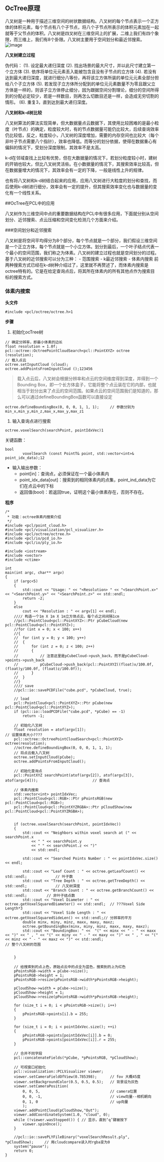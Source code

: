 ## OcTree原理

八叉树是一种用于描述三维空间的树状数据结构。八叉树的每个节点表示一个正方体的体积元素，每个节点有八个子节点，将八个子节点所表示的体积元素加在一起就等于父节点的体积。八叉树是四叉树在三维空间上的扩展，二维上我们有四个象限，而三维上，我们有8个卦限。八叉树主要用于空间划分和最近邻搜索。 
![image](https://upload.wikimedia.org/wikipedia/commons/thumb/2/20/Octree2.svg/400px-Octree2.svg.png)

**八叉树建立过程**

伪代码： 
(1). 设定最大递归深度 
(2). 找出场景的最大尺寸，并以此尺寸建立第一个立方体 
(3). 依序将单位元元素丢入能被包含且没有子节点的立方体 
(4). 若没有达到最大递归深度，就进行细分八等份，再将该立方体所装的单位元元素全部分担给八个子立方体 
(5). 若发现子立方体所分配到的单位元元素数量不为零且跟父立方体是一样的，则该子立方体停止细分，因为跟据空间分割理论，细分的空间所得到的分配必定较少，若是一样数目，则再怎么切数目还是一样，会造成无穷切割的情形。 
(6). 重复3，直到达到最大递归深度。

**八叉树和k-d树比较**

八叉树算法的算法实现简单，但大数据量点云数据下，其使用比较困难的是最小粒度（叶节点）的确定，粒度较大时，有的节点数据量可能仍比较大，后续查询效率仍比较低，反之，粒度较小，八叉树的深度增加，需要的内存空间也比较大（每个非叶子节点需要八个指针），效率也降低。而等分的划分依据，使得在数据重心有偏斜的情况下，受划分深度限制，其效率不是太高。

k-d在邻域查找上比较有优势，但在大数据量的情况下，若划分粒度较小时，建树的开销也较大，但比八叉树灵活些。在小数据量的情况下，其搜索效率比较高，但在数据量增大的情况下，其效率会有一定的下降，一般是线性上升的规律。

也有将八叉树和k-d树结合起来的应用，应用八叉树进行大粒度的划分和查找，而后使用k-d树进行细分，效率会有一定的提升，但其搜索效率变化也与数据量的变化有一个线性关系。

##OcTree在PCL中的应用

八叉树作为三维空间中点的重要数据结构在PCL中有很多应用，下面就分别从空间划分、近邻搜索、点云压缩和空间变化检测几个方面来介绍。

###空间划分和近邻搜索

八叉树是将空间平均得分为8个部分，每个节点就是一个部分，我们假设三维空间是一个正立方体，每个节点就是一个小立方体。划分到最后，一个叶子结点代表一个最小的空间范围，我们称之为体素。八叉树的建立过程也就是空间划分的过程。 
基于八叉树的近邻搜索可以分为三种： 
\- 范围搜索 
\- k最近邻搜索 
\- 体素内搜索 
前两种搜索方式已经在k-d树种介绍过了，这里就不再赘述了，而体素内搜索是octree特有的。它是在给定查询点后，将其所在体素内的所有其他点作为搜索目标的搜索方式。

### 体素内搜索

**头文件**

```
#include <pcl/octree/octree.h>1
```

**步骤**

1. 初始化ocTree树

```
// 确定分辨率，即最小体素的边长
float resolution = 1.0f;
pcl::octree::OctreePointCloudSearch<pcl::PointXYZ> octree (resolution);
// 载入点云
octree.setInputCloud (cloud);
octree.addPointsFromInputCloud ();123456
```

> 载入点云后，八叉树会根据分辨率和点云的空间维度得到深度，并得到一个Bounding Box，即一个长方体盒子，它能将整个点云装在它的内部，也就相当于划分出来了点云的空间范围。如果点云的空间范围我们是知道的，那么可以通过defineBoundingBox函数可以直接设定

```
octree.defineBoundingBox(0, 0, 0, 1, 1, 1);     // 参数分别为min_x,min_y,min_z,max_x,max_y,max_z1
```

1. 输入查询点进行搜索

```
octree.voxelSearch(searchPoint, pointIdxVec)1
```

关键函数：

```
bool
        voxelSearch (const PointT& point, std::vector<int>& point_idx_data);12
```

- 输入输出参数：
  - point[in]：查询点，必须保证在一个最小体素内
  - point_idx_data[out]：搜索到的相同体素内的点集，point_ind_data为它们在点云中的下标
  - 返回值(bool)：若返回true，证明这个最小体素存在，否则不存在。

**程序**

```
/*
 * 功能：octree体素内搜索介绍
 */
#include <pcl/point_cloud.h>
#include <pcl/visualization/pcl_visualizer.h>
#include <pcl/octree/octree.h>
#include <pcl/io/pcd_io.h>
#include <pcl/io/ply_io.h>

#include <iostream>
#include <vector>
#include <ctime>

int
main(int argc, char** argv)
{
    if (argc<5)
    {
        std::cout << "Usage: " << "<Resolution> " << "<SearchPoint.x>" << "<SearchPoint.y>" << "<SearchPoint.z>" << std::endl;
        return -2;
    }
    else
        cout << "Resolution : " << argv[1] << endl;
    //// 构造一个1m X 1m X 1m立方体点云，每个点之间间隔1cm
    //pcl::PointCloud<pcl::PointXYZ>::Ptr pCubeCloud(new pcl::PointCloud<pcl::PointXYZ>);
    //for (int x = 0; x < 100; x++)
    //{
    //  for (int y = 0; y < 100; y++)
    //  {
    //      for (int z = 0; z < 100; z++)
    //      {
    //          // 注意这里是pCubeCloud->push_back，而不是pCubeCloud->points->push_back
    //          pCubeCloud->push_back(pcl::PointXYZ((float)x/100.0f, (float)y/100.0f, (float)z/100.0f));
    //      }
    //  }
    //}
    //// save
    //pcl::io::savePCDFile("cube.pcd", *pCubeCloud, true);

    // load
    pcl::PointCloud<pcl::PointXYZ>::Ptr pCube(new pcl::PointCloud<pcl::PointXYZ>);
    if (pcl::io::loadPCDFile("cube.pcd", *pCube) == -1)
        return -1;

    // 初始化八叉树
    float resolution = atof(argv[1]);                                               // 设置体素大小????
    pcl::octree::OctreePointCloudSearch<pcl::PointXYZ> octree(resolution);
    //octree.defineBoundingBox(0, 0, 0, 1, 1, 1);
    // 将点云载入八叉树
    octree.setInputCloud(pCube);
    octree.addPointsFromInputCloud();

    // 初始化查询点
    pcl::PointXYZ searchPoint(atof(argv[2]), atof(argv[3]), atof(argv[4]));                         // 查询点

    // 体素内搜索
    std::vector<int> pointIdxVec;
    pcl::PointCloud<pcl::RGB>::Ptr pPointsRGB(new pcl::PointCloud<pcl::RGB>);
    pcl::PointCloud<pcl::PointXYZRGBA>::Ptr pCloudShow(new pcl::PointCloud<pcl::PointXYZRGBA>);


    if (octree.voxelSearch(searchPoint, pointIdxVec))
    {
        std::cout << "Neighbors within voxel search at (" << searchPoint.x
            << " " << searchPoint.y
            << " " << searchPoint.z << ")"
            << std::endl;

        std::cout << "Searched Points Number : " << pointIdxVec.size() << endl;

        std::cout << "Leaf Count : " << octree.getLeafCount() << std::endl;             // 叶子数
        std::cout << "Tree Depth : " << octree.getTreeDepth() << std::endl;             // 八叉树深度
        std::cout << "Branch Count : " << octree.getBranchCount() << std::endl;         // 非叶子结点数
        std::cout << "Voxel Diameter : " << octree.getVoxelSquaredDiameter() << std::endl;  // ???Voxel Side Length*3
        std::cout << "Voxel Side Length : " << octree.getVoxelSquaredSideLen() << std::endl;// 分辨率的平方
        double minx, miny, minz, maxx, maxy, maxz;
        octree.getBoundingBox(minx, miny, minz, maxx, maxy, maxz);
        std::cout << "BoundingBox: " <<  "(" << minx << " - " << maxx << ")" << " , " << "(" << miny << " - " << maxy << ")" << " , " << "(" << minz << " - " << maxz << ")" << std::endl;                                // 整个八叉树的范围


    }

    // 给搜索到的点上色，原始点云中的点全为蓝色，搜索到的上为红色
    pPointsRGB->width = pCube->size();
    pPointsRGB->height = 1;
    pPointsRGB->resize(pPointsRGB->width*pPointsRGB->height);

    pCloudShow->width = pCube->size();
    pCloudShow->height = 1;
    pCloudShow->resize(pPointsRGB->width*pPointsRGB->height);

    for (size_t i = 0; i < pPointsRGB->size(); i++)
    {
        pPointsRGB->points[i].b = 255;
    }

    for (size_t i = 0; i < pointIdxVec.size(); ++i)
    {
        pPointsRGB->points[pointIdxVec[i]].b = 0;
        pPointsRGB->points[pointIdxVec[i]].r = 255;
    }

    // 合并不同字段
    pcl::concatenateFields(*pCube, *pPointsRGB, *pCloudShow);

    // 可视窗口初始化
    pcl::visualization::PCLVisualizer viewer;
    viewer.setCameraFieldOfView(0.785398);      // fov 大概45度
    viewer.setBackgroundColor(0.5, 0.5, 0.5);   // 背景设为灰色
    viewer.setCameraPosition(
        0, 0, 5,                                // camera位置
        0, 0, -1,                               // view向量--相机朝向
        0, 1, 0                                 // up向量
        );
    viewer.addPointCloud(pCloudShow,"Out");
    viewer.addCoordinateSystem(1.0, "cloud", 0);
    while (!viewer.wasStopped()) { // 显示，直到‘q’键被按下
        viewer.spinOnce();
    }

    //pcl::io::savePLYFileBinary("voxelSearchResult.ply", *pCloudShow);     // 用cloudcompare读入时rgba变为0
    system("pause");
    return 0;
}
```